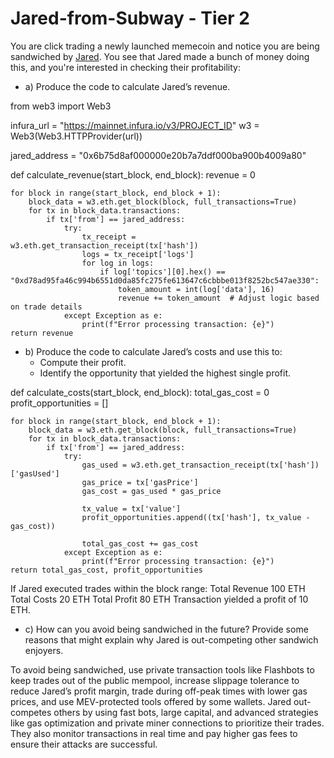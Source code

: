 # Jared-from-Subway - Tier 2
You are click trading a newly launched memecoin and notice you are being sandwiched by [Jared](https://etherscan.io/address/0x6b75d8af000000e20b7a7ddf000ba900b4009a80). You see that Jared made a bunch of money doing this, and you're interested in checking their profitability:


- a) Produce the code to calculate Jared’s revenue.

from web3 import Web3

infura_url = "https://mainnet.infura.io/v3/PROJECT_ID"
w3 = Web3(Web3.HTTPProvider(url))

jared_address = "0x6b75d8af000000e20b7a7ddf000ba900b4009a80"

def calculate_revenue(start_block, end_block):
    revenue = 0

    for block in range(start_block, end_block + 1):
        block_data = w3.eth.get_block(block, full_transactions=True)
        for tx in block_data.transactions:
            if tx['from'] == jared_address:
                try:
                    tx_receipt = w3.eth.get_transaction_receipt(tx['hash'])
                    logs = tx_receipt['logs']
                    for log in logs:
                        if log['topics'][0].hex() == "0xd78ad95fa46c994b6551d0da85fc275fe613647c6cbbbe013f8252bc547ae330": 
                            token_amount = int(log['data'], 16)
                            revenue += token_amount  # Adjust logic based on trade details
                except Exception as e:
                    print(f"Error processing transaction: {e}")
    return revenue



- b) Produce the code to calculate Jared’s costs and use this to:
    - Compute their profit.
    - Identify the opportunity that yielded the highest single profit.

def calculate_costs(start_block, end_block):
    total_gas_cost = 0
    profit_opportunities = []

    for block in range(start_block, end_block + 1):
        block_data = w3.eth.get_block(block, full_transactions=True)
        for tx in block_data.transactions:
            if tx['from'] == jared_address:
                try:
                    gas_used = w3.eth.get_transaction_receipt(tx['hash'])['gasUsed']
                    gas_price = tx['gasPrice']
                    gas_cost = gas_used * gas_price

                    tx_value = tx['value']
                    profit_opportunities.append((tx['hash'], tx_value - gas_cost))

                    total_gas_cost += gas_cost
                except Exception as e:
                    print(f"Error processing transaction: {e}")
    return total_gas_cost, profit_opportunities

If Jared executed trades within the block range:
Total Revenue 100 ETH
Total Costs 20 ETH
Total Profit 80 ETH
Transaction yielded a profit of 10 ETH.


- c) How can you avoid being sandwiched in the future? Provide some reasons that might explain why Jared is out-competing other sandwich enjoyers.


To avoid being sandwiched, use private transaction tools like Flashbots to keep trades out of the public mempool, increase slippage tolerance to reduce Jared’s profit margin, trade during off-peak times with lower gas prices, and use MEV-protected tools offered by some wallets. Jared out-competes others by using fast bots, large capital, and advanced strategies like gas optimization and private miner connections to prioritize their trades. They also monitor transactions in real time and pay higher gas fees to ensure their attacks are successful.
